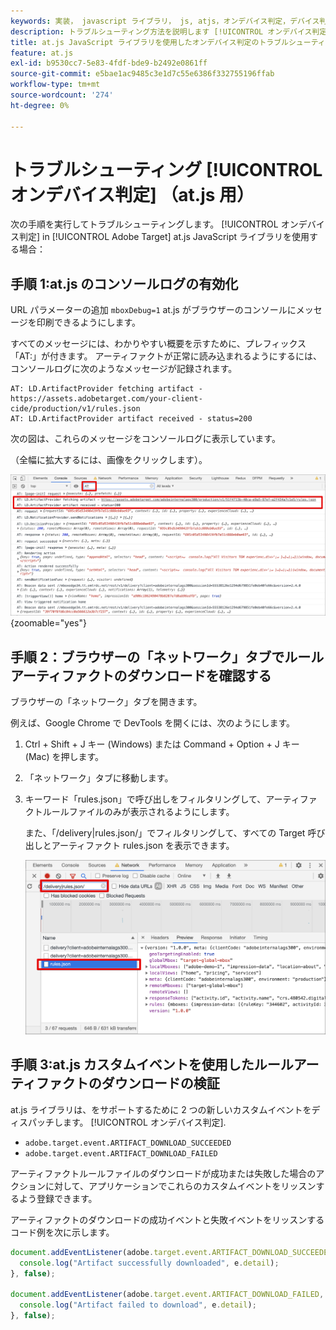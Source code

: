 ```yaml
---
keywords: 実装， javascript ライブラリ， js, atjs，オンデバイス判定，デバイス判定， at.js，オンデバイス，デバイス上，トラブルシューティング，トラブルシューティング，実装 2
description: トラブルシューティング方法を説明します [!UICONTROL オンデバイス判定] を at.js ライブラリと共に使用します。
title: at.js JavaScript ライブラリを使用したオンデバイス判定のトラブルシューティング方法を教えてください。
feature: at.js
exl-id: b9530cc7-5e83-4fdf-bde9-b2492e0861ff
source-git-commit: e5bae1ac9485c3e1d7c55e6386f332755196ffab
workflow-type: tm+mt
source-wordcount: '274'
ht-degree: 0%

---
```


# トラブルシューティング [!UICONTROL オンデバイス判定] （at.js 用）

次の手順を実行してトラブルシューティングします。 [!UICONTROL オンデバイス判定] in [!UICONTROL Adobe Target] at.js JavaScript ライブラリを使用する場合：

## 手順 1:at.js のコンソールログの有効化

URL パラメーターの追加 `mboxDebug=1` at.js がブラウザーのコンソールにメッセージを印刷できるようにします。

すべてのメッセージには、わかりやすい概要を示すために、プレフィックス「AT:」が付きます。 アーティファクトが正常に読み込まれるようにするには、コンソールログに次のようなメッセージが記録されます。

```
AT: LD.ArtifactProvider fetching artifact - https://assets.adobetarget.com/your-client-cide/production/v1/rules.json
AT: LD.ArtifactProvider artifact received - status=200
```

次の図は、これらのメッセージをコンソールログに表示しています。

（全幅に拡大するには、画像をクリックします）。

![アーティファクトメッセージを含むコンソールログ](/help/dev/implement/client-side/atjs/on-device-decisioning/assets/browser-console.png "アーティファクトメッセージを含むコンソールログ"){zoomable=&quot;yes&quot;}

## 手順 2：ブラウザーの「ネットワーク」タブでルールアーティファクトのダウンロードを確認する

ブラウザーの「ネットワーク」タブを開きます。

例えば、Google Chrome で DevTools を開くには、次のようにします。

1. Ctrl + Shift + J キー (Windows) または Command + Option + J キー (Mac) を押します。
1. 「ネットワーク」タブに移動します。
1. キーワード「rules.json」で呼び出しをフィルタリングして、アーティファクトルールファイルのみが表示されるようにします。

   また、「/delivery|rules.json/」でフィルタリングして、すべての Target 呼び出しとアーティファクト rules.json を表示できます。

   ![Google Chrome の「ネットワーク」タブ](assets/rule-json.png)

## 手順 3:at.js カスタムイベントを使用したルールアーティファクトのダウンロードの検証

at.js ライブラリは、をサポートするために 2 つの新しいカスタムイベントをディスパッチします。 [!UICONTROL オンデバイス判定].

* `adobe.target.event.ARTIFACT_DOWNLOAD_SUCCEEDED`
* `adobe.target.event.ARTIFACT_DOWNLOAD_FAILED`

アーティファクトルールファイルのダウンロードが成功または失敗した場合のアクションに対して、アプリケーションでこれらのカスタムイベントをリッスンするよう登録できます。

アーティファクトのダウンロードの成功イベントと失敗イベントをリッスンするコード例を次に示します。

```javascript {line-numbers="true"}
document.addEventListener(adobe.target.event.ARTIFACT_DOWNLOAD_SUCCEEDED, function(e) { 
  console.log("Artifact successfully downloaded", e.detail);
}, false);

document.addEventListener(adobe.target.event.ARTIFACT_DOWNLOAD_FAILED, function(e) { 
  console.log("Artifact failed to download", e.detail);
}, false);
```
